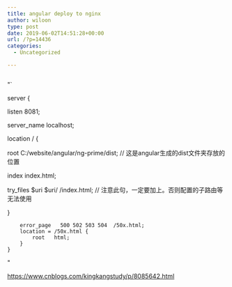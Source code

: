 ```yaml
---
title: angular deploy to nginx
author: wiloon
type: post
date: 2019-06-02T14:51:28+00:00
url: /?p=14436
categories:
  - Uncategorized

---
```

```bashng build --aot
```

"\`
  
server {
          
listen 8081;
          
server_name localhost;
          
location / {
              
root C:/website/angular/ng-prime/dist; // 这是angular生成的dist文件夹存放的位置
              
index index.html;
      
try_files $uri $uri/ /index.html; // 注意此句，一定要加上。否则配置的子路由等无法使用
          
}

        error_page   500 502 503 504  /50x.html;
        location = /50x.html {
            root   html;
        }
    }
    

"

https://www.cnblogs.com/kingkangstudy/p/8085642.html